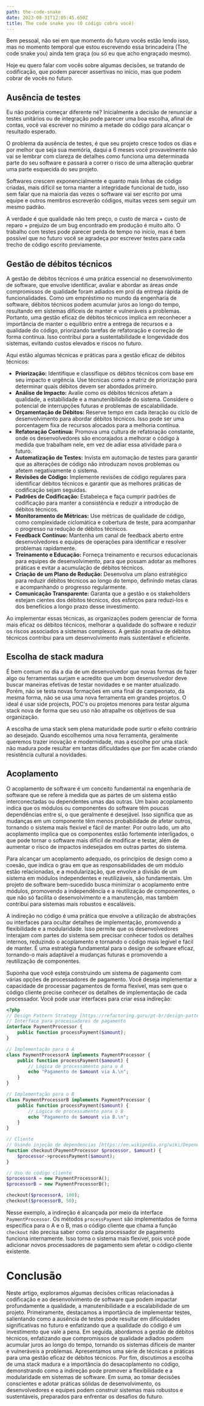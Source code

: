 ```yaml
---
path: the-code-snake
date: 2023-08-31T12:05:45.650Z
title: The code snake you (O código cobra você)
---
```

Bem pessoal, não sei em que momento do futuro vocês estão lendo isso, mas no momento temporal que estou escrevendo essa brincadeira (The code snake you) ainda tem graça (ou só eu que acho engraçado mesmo).

Hoje eu quero falar com vocês sobre algumas decisões, se tratando de codificação, que podem parecer assertivas no início, mas que podem cobrar de vocês no futuro.

## Ausência de testes

Eu não poderia começar diferente né? Inicialmente a decisão de renunciar a testes unitários ou de integração pode parecer uma boa escolha, afinal de contas, você vai escrever no mínimo a metade do código para alcançar o resultado esperado.

O problema da ausência de testes, é que seu projeto cresce todos os dias e por melhor que seja sua memória, daqui a 6 meses você provavelmente não vai se lembrar com clareza de detalhes como funciona uma determinada parte do seu software e passará a correr o risco de uma alteração quebrar uma parte esquecida do seu projeto.

Softwares crescem exponencialmente e quanto mais linhas de código criadas, mais difícil se torna manter a integridade funcional de tudo, isso sem falar que na maioria das vezes o software vai ser escrito por uma equipe e outros membros escreverão códigos, muitas vezes sem seguir um mesmo padrão.

A verdade é que qualidade não tem preço, o custo de marca + custo de reparo + prejuízo de um bug encontrado em produção é muito alto. O trabalho com testes pode parecer perda de tempo no início, mas é bem possível que no futuro você se agradeça por escrever testes para cada trecho de código escrito previamente. 

## Gestão de débitos técnicos

A gestão de débitos técnicos é uma prática essencial no desenvolvimento de software, que envolve identificar, avaliar e abordar as áreas onde compromissos de qualidade foram adiados em prol da entrega rápida de funcionalidades. Como um empréstimo no mundo da engenharia de software, débitos técnicos podem acumular juros ao longo do tempo, resultando em sistemas difíceis de manter e vulneráveis a problemas. Portanto, uma gestão eficaz de débitos técnicos implica em reconhecer a importância de manter o equilíbrio entre a entrega de recursos e a qualidade do código, priorizando tarefas de refatoração e correção de forma contínua. Isso contribui para a sustentabilidade e longevidade dos sistemas, evitando custos elevados e riscos no futuro.

Aqui estão algumas técnicas e práticas para a gestão eficaz de débitos técnicos:

* **Priorização:** Identifique e classifique os débitos técnicos com base em seu impacto e urgência. Use técnicas como a matriz de priorização para determinar quais débitos devem ser abordados primeiro.  
* **Análise de Impacto:** Avalie como os débitos técnicos afetam a qualidade, a estabilidade e a manutenibilidade do sistema. Considere o potencial de interrupções futuras e problemas de escalabilidade.
* **Orçamentação de Débitos:** Reserve tempo em cada iteração ou ciclo de desenvolvimento para abordar débitos técnicos. Isso pode ser uma porcentagem fixa de recursos alocados para a melhoria contínua.
* **Refatoração Contínua:** Promova uma cultura de refatoração constante, onde os desenvolvedores são encorajados a melhorar o código à medida que trabalham nele, em vez de adiar essa atividade para o futuro.
* **Automatização de Testes:** Invista em automação de testes para garantir que as alterações de código não introduzam novos problemas ou afetem negativamente o sistema.
* **Revisões de Código:** Implemente revisões de código regulares para identificar débitos técnicos e garantir que as melhores práticas de codificação sejam seguidas.
* **Padrões de Codificação:** Estabeleça e faça cumprir padrões de codificação para manter a consistência e reduzir a introdução de débitos técnicos.
* **Monitoramento de Métricas:** Use métricas de qualidade de código, como complexidade ciclomática e cobertura de teste, para acompanhar o progresso na redução de débitos técnicos.
* **Feedback Contínuo:** Mantenha um canal de feedback aberto entre desenvolvedores e equipes de operações para identificar e resolver problemas rapidamente.
* **Treinamento e Educação:** Forneça treinamento e recursos educacionais para equipes de desenvolvimento, para que possam adotar as melhores práticas e evitar a acumulação de débitos técnicos.
* **Criação de um Plano de Redução:** Desenvolva um plano estratégico para reduzir débitos técnicos ao longo do tempo, definindo metas claras e acompanhando o progresso regularmente.
* **Comunicação Transparente:** Garanta que a gestão e os stakeholders estejam cientes dos débitos técnicos, dos esforços para reduzi-los e dos benefícios a longo prazo desse investimento.

Ao implementar essas técnicas, as organizações podem gerenciar de forma mais eficaz os débitos técnicos, melhorar a qualidade do software e reduzir os riscos associados a sistemas complexos. A gestão proativa de débitos técnicos contribui para um desenvolvimento mais sustentável e eficiente.

## Escolha de stack madura

É﻿ bem comum no dia a dia de um desenvolvedor que novas formas de fazer algo ou ferramentas surjam e acredito que um bom desenvolvedor deve buscar maneiras efetivas de testar novidades e se manter atualizado. Porém, não se testa novas formações em uma final de campeonato, da mesma forma, não se usa uma nova ferramenta em grandes projetos. O ideal é usar side projects, POC's ou projetos menores para testar alguma stack nova de forma que seu uso não atrapalhe os objetivos de sua organização.

A﻿ escolha de uma stack sem plena maturidade pode surtir o efeito contrário ao desejado. Quando escolhemos uma nova ferramenta, geralmente queremos trazer inovação e modernidade, mas a escolhe por uma stack não madura pode resultar em tantas dificuldades que por fim acabe criando resistência cultural a novidades.

## Acoplamento

O acoplamento de software é um conceito fundamental na engenharia de software que se refere à medida que as partes de um sistema estão interconectadas ou dependentes umas das outras. Um baixo acoplamento indica que os módulos ou componentes do software têm poucas dependências entre si, o que geralmente é desejável. Isso significa que as mudanças em um componente têm menos probabilidade de afetar outros, tornando o sistema mais flexível e fácil de manter. Por outro lado, um alto acoplamento implica que os componentes estão fortemente interligados, o que pode tornar o software mais difícil de modificar e testar, além de aumentar o risco de impactos indesejados em outras partes do sistema.

Para alcançar um acoplamento adequado, os princípios de design como a coesão, que indica o grau em que as responsabilidades de um módulo estão relacionadas, e a modularização, que envolve a divisão de um sistema em módulos independentes e reutilizáveis, são fundamentais. Um projeto de software bem-sucedido busca minimizar o acoplamento entre módulos, promovendo a independência e a reutilização de componentes, o que não só facilita o desenvolvimento e a manutenção, mas também contribui para sistemas mais robustos e escaláveis.

A indireção no código é uma prática que envolve a utilização de abstrações ou interfaces para ocultar detalhes de implementação, promovendo a flexibilidade e a modularidade. Isso permite que os desenvolvedores interajam com partes do sistema sem precisar conhecer todos os detalhes internos, reduzindo o acoplamento e tornando o código mais legível e fácil de manter. É uma estratégia fundamental para o design de software eficaz, tornando-o mais adaptável a mudanças futuras e promovendo a reutilização de componentes.

Suponha que você esteja construindo um sistema de pagamento com várias opções de processadores de pagamento. Você deseja implementar a capacidade de processar pagamentos de forma flexível, mas sem que o código cliente precise conhecer os detalhes de implementação de cada processador. Você pode usar interfaces para criar essa indireção:

```php
<?php
// Design Pattern Strategy [https://refactoring.guru/pt-br/design-patterns/strategy]
// Interface para processadores de pagamento
interface PaymentProcessor {
    public function processPayment($amount);
}

// Implementação para o A
class PaymentProcessorA implements PaymentProcessor {
    public function processPayment($amount) {
        // Lógica de processamento para o A
        echo "Pagamento de $amount via A.\n";
    }
}

// Implementação para o B
class PaymentProcessorB implements PaymentProcessor {
    public function processPayment($amount) {
        // Lógica de processamento para o B
        echo "Pagamento de $amount via B.\n";
    }
}

// Cliente
// Usando injeção de dependencias [https://en.wikipedia.org/wiki/Dependency_injection]
function checkout(PaymentProcessor $processor, $amount) {
    $processor->processPayment($amount);
}

// Uso do código cliente
$processorA = new PaymentProcessorA();
$processorB = new PaymentProcessorB();

checkout($processorA, 100);
checkout($processorB, 50);
```

﻿Nesse exemplo, a indireção é alcançada por meio da interface `PaymentProcessor`. Os métodos `processPayment` são implementados de forma específica para o A e o B, mas o código cliente que chama a função `checkout` não precisa saber como cada processador de pagamento funciona internamente. Isso torna o sistema mais flexível, pois você pode adicionar novos processadores de pagamento sem afetar o código cliente existente.

# Conclusão

Neste artigo, exploramos algumas decisões críticas relacionadas à codificação e ao desenvolvimento de software que podem impactar profundamente a qualidade, a manutenibilidade e a escalabilidade de um projeto. Primeiramente, destacamos a importância de implementar testes, salientando como a ausência de testes pode resultar em dificuldades significativas no futuro e enfatizando que a qualidade do código é um investimento que vale a pena. Em seguida, abordamos a gestão de débitos técnicos, enfatizando que compromissos de qualidade adiados podem acumular juros ao longo do tempo, tornando os sistemas difíceis de manter e vulneráveis a problemas. Apresentamos uma série de técnicas e práticas para uma gestão eficaz de débitos técnicos. Por fim, discutimos a escolha de uma stack madura e a importância do desacoplamento no código, demonstrando como a indireção pode promover a flexibilidade e a modularidade em sistemas de software. Em suma, ao tomar decisões conscientes e adotar práticas sólidas de desenvolvimento, os desenvolvedores e equipes podem construir sistemas mais robustos e sustentáveis, preparados para enfrentar os desafios do futuro.